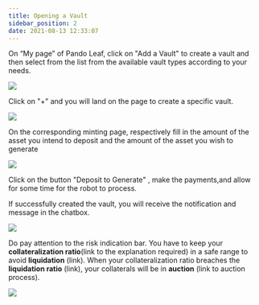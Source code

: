 ```yaml
---
title: Opening a Vault  
sidebar_position: 2
date: 2021-08-13 12:33:07
---
```


On “My page” of Pando Leaf, click on "Add a Vault" to create a vault and then select from the list from the available vault types according to your needs. 

![](../assets/add-a-vault-p1.png)

Click on "+" and you will land on the page to create a specific vault. 

![](../assets/add-a-vault-p2.png)

On the corresponding minting page, respectively fill in the amount of the asset you intend to deposit and the amount of the asset you wish to generate

![](../assets/add-a-vault-p3.png)

Click on the button "Deposit to Generate" , make the payments,and allow for some time for the robot to process. 

If successfully created the vault, you will receive the notification and message in the chatbox. 

![](../assets/open-vault-p4.png)



Do pay attention to the risk indication bar. You have to keep your **collateralization ratio**(link to the explanation required) in a safe range to avoid **liquidation** (link). When your collateralization ratio breaches the **liquidation ratio** (link), your collaterals will be in **auction** (link to auction process).  

![](../assets/open-vault-p5.png)



